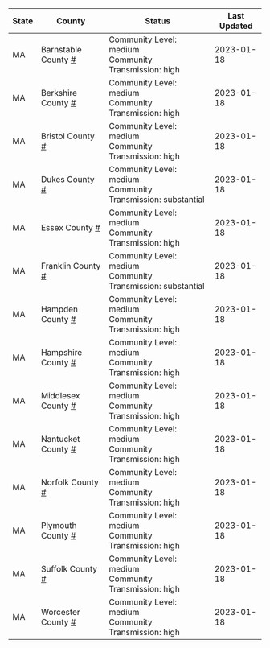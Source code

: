 State | County | Status | Last Updated
--- | --- | --- | --- 
MA | Barnstable County <a href="#barnstable_county">#</a> | <a name="barnstable_county"></a>Community Level: medium<br/>Community Transmission: high | 2023-01-18
MA | Berkshire County <a href="#berkshire_county">#</a> | <a name="berkshire_county"></a>Community Level: medium<br/>Community Transmission: high | 2023-01-18
MA | Bristol County <a href="#bristol_county">#</a> | <a name="bristol_county"></a>Community Level: medium<br/>Community Transmission: high | 2023-01-18
MA | Dukes County <a href="#dukes_county">#</a> | <a name="dukes_county"></a>Community Level: medium<br/>Community Transmission: substantial | 2023-01-18
MA | Essex County <a href="#essex_county">#</a> | <a name="essex_county"></a>Community Level: medium<br/>Community Transmission: high | 2023-01-18
MA | Franklin County <a href="#franklin_county">#</a> | <a name="franklin_county"></a>Community Level: medium<br/>Community Transmission: substantial | 2023-01-18
MA | Hampden County <a href="#hampden_county">#</a> | <a name="hampden_county"></a>Community Level: medium<br/>Community Transmission: high | 2023-01-18
MA | Hampshire County <a href="#hampshire_county">#</a> | <a name="hampshire_county"></a>Community Level: medium<br/>Community Transmission: high | 2023-01-18
MA | Middlesex County <a href="#middlesex_county">#</a> | <a name="middlesex_county"></a>Community Level: medium<br/>Community Transmission: high | 2023-01-18
MA | Nantucket County <a href="#nantucket_county">#</a> | <a name="nantucket_county"></a>Community Level: medium<br/>Community Transmission: high | 2023-01-18
MA | Norfolk County <a href="#norfolk_county">#</a> | <a name="norfolk_county"></a>Community Level: medium<br/>Community Transmission: high | 2023-01-18
MA | Plymouth County <a href="#plymouth_county">#</a> | <a name="plymouth_county"></a>Community Level: medium<br/>Community Transmission: high | 2023-01-18
MA | Suffolk County <a href="#suffolk_county">#</a> | <a name="suffolk_county"></a>Community Level: medium<br/>Community Transmission: high | 2023-01-18
MA | Worcester County <a href="#worcester_county">#</a> | <a name="worcester_county"></a>Community Level: medium<br/>Community Transmission: high | 2023-01-18
